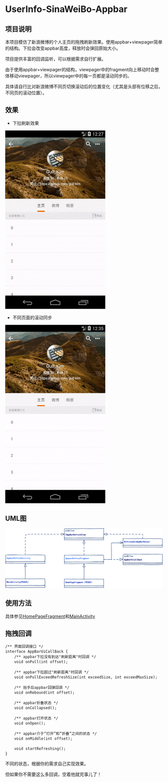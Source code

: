 # UserInfo-SinaWeiBo-Appbar
## 项目说明
本项目模仿了新浪微博的个人主页的拖拽刷新效果。使用appbar+viewpager简单的结构。下拉会改变appbar高度，释放时会弹回原始大小。

项目提供丰富的回调监听，可以根据需求自行扩展。

由于使用appbar+viewpager的结构，viewpager中的fragment向上移动时会整体移动viewpager，所以viewpager中的每一页都是滚动同步的。

具体请自行比对新浪微博不同页切换滚动后的位置变化（尤其是头部有位移之后，不同页的滚动位置）。
## 效果
- 下拉刷新效果

![image](https://github.com/gu0-kim/UserInfo-SinaWeiBo-Appbar/blob/master/screen/refresh.gif)

- 不同页面的滚动同步

![image](https://github.com/gu0-kim/UserInfo-SinaWeiBo-Appbar/blob/master/screen/scroll.gif)
## UML图
![image](https://github.com/gu0-kim/UserInfo-SinaWeiBo-Appbar/blob/master/screen/UserInfo-SinaWeibo-AppBar.png)

## 使用方法

具体参见[HomePageFragment](https://github.com/gu0-kim/UserInfo-SinaWeiBo-Appbar/blob/master/app/src/main/java/com/gu/devel/sinaweibo/userinfo/appbar/fragment/HomePageFragment.java)和[MainActivity](https://github.com/gu0-kim/UserInfo-SinaWeiBo-Appbar/blob/master/app/src/main/java/com/gu/devel/sinaweibo/userinfo/appbar/MainActivity.java)

## 拖拽回调


```
/** 界面回调接口 */
interface AppBarUiCallBack {
    /** appbar下拉没有到达"刷新距离"时回调 */
    void onPull(int offset);
    
    /** appbar下拉超过"刷新距离"时回调 */
    void onPullExceedRefreshSize(int exceedSize, int exceedMaxSize);
    
    /** 抬手后appbar回弹回调 */
    void onRebound(int offset);
    
    /** appbar折叠状态 */
    void onCollapsed();
    
    /** appbar打开状态 */
    void onOpen();
    
    /** appbar介于“打开”和“折叠”之间的状态 */
    void onMiddle(int offset);
    
    void startRefreshing();
}
```
不同的状态，根据你的需求自己实现效果。

但如果你不需要这么多回调，空着他就完事儿了！

